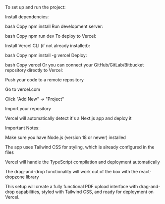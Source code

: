 To set up and run the project:

Install dependencies:

bash
Copy
npm install
Run development server:

bash
Copy
npm run dev
To deploy to Vercel:

Install Vercel CLI (if not already installed):

bash
Copy
npm install -g vercel
Deploy:

bash
Copy
vercel
Or you can connect your GitHub/GitLab/Bitbucket repository directly to Vercel:

Push your code to a remote repository

Go to vercel.com

Click "Add New" → "Project"

Import your repository

Vercel will automatically detect it's a Next.js app and deploy it

Important Notes:

Make sure you have Node.js (version 18 or newer) installed

The app uses Tailwind CSS for styling, which is already configured in the files

Vercel will handle the TypeScript compilation and deployment automatically

The drag-and-drop functionality will work out of the box with the react-dropzone library

This setup will create a fully functional PDF upload interface with drag-and-drop capabilities, styled with Tailwind CSS, and ready for deployment on Vercel.